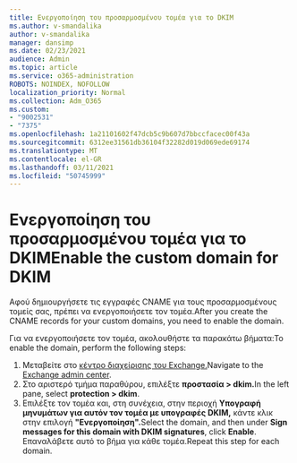 ```yaml
---
title: Ενεργοποίηση του προσαρμοσμένου τομέα για το DKIM
ms.author: v-smandalika
author: v-smandalika
manager: dansimp
ms.date: 02/23/2021
audience: Admin
ms.topic: article
ms.service: o365-administration
ROBOTS: NOINDEX, NOFOLLOW
localization_priority: Normal
ms.collection: Adm_O365
ms.custom:
- "9002531"
- "7375"
ms.openlocfilehash: 1a21101602f47dcb5c9b607d7bbccfacec00f43a
ms.sourcegitcommit: 6312ee31561db36104f32282d019d069ede69174
ms.translationtype: MT
ms.contentlocale: el-GR
ms.lasthandoff: 03/11/2021
ms.locfileid: "50745999"
---
```

# <a name="enable-the-custom-domain-for-dkim"></a><span data-ttu-id="e72c0-102">Ενεργοποίηση του προσαρμοσμένου τομέα για το DKIM</span><span class="sxs-lookup"><span data-stu-id="e72c0-102">Enable the custom domain for DKIM</span></span>

<span data-ttu-id="e72c0-103">Αφού δημιουργήσετε τις εγγραφές CNAME για τους προσαρμοσμένους τομείς σας, πρέπει να ενεργοποιήσετε τον τομέα.</span><span class="sxs-lookup"><span data-stu-id="e72c0-103">After you create the CNAME records for your custom domains, you need to enable the domain.</span></span>

<span data-ttu-id="e72c0-104">Για να ενεργοποιήσετε τον τομέα, ακολουθήστε τα παρακάτω βήματα:</span><span class="sxs-lookup"><span data-stu-id="e72c0-104">To enable the domain, perform the following steps:</span></span>

1. <span data-ttu-id="e72c0-105">Μεταβείτε στο [κέντρο διαχείρισης του Exchange.](https://outlook.office365.com/ecp/)</span><span class="sxs-lookup"><span data-stu-id="e72c0-105">Navigate to the [Exchange admin center](https://outlook.office365.com/ecp/).</span></span>
2. <span data-ttu-id="e72c0-106">Στο αριστερό τμήμα παραθύρου, επιλέξτε **προστασία > dkim.**</span><span class="sxs-lookup"><span data-stu-id="e72c0-106">In the left pane, select **protection > dkim**.</span></span>
3. <span data-ttu-id="e72c0-107">Επιλέξτε τον τομέα και, στη συνέχεια, στην περιοχή **Υπογραφή μηνυμάτων για αυτόν τον τομέα με υπογραφές DKIM,** κάντε κλικ στην επιλογή **"Ενεργοποίηση".**</span><span class="sxs-lookup"><span data-stu-id="e72c0-107">Select the domain, and then under **Sign messages for this domain with DKIM signatures**, click **Enable**.</span></span> <span data-ttu-id="e72c0-108">Επαναλάβετε αυτό το βήμα για κάθε τομέα.</span><span class="sxs-lookup"><span data-stu-id="e72c0-108">Repeat this step for each domain.</span></span>

